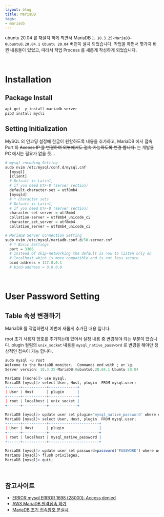 ```yaml
---
layout: blog
title: MariaDB
tags:
- mariadb
---
```


ubuntu 20.04 를 재설치 하게 되면서 MariaDB 는 `10.3.25-MariaDB-0ubuntu0.20.04.1 Ubuntu 20.04` 버젼이 설치 되었습니다. 작업을 하면서 몇가지 바뀐 내용들이 있었고, 따라서 작업 Process 를 새롭게 작성하게 되었습니다.

<br />

# **Installation**

## **Package Install**
```r
apt-get -y install mariadb-server
pip3 install mycli
```

## **Setting Initialization**
MySQL 의 인코딩 설정에 한글이 원할하도록 내용을 추가하고, MariaDB 에서 접속 Port 와 <strike>Access IP 를 변경하여 외부에서도 접속 가능하도록 변경 합니다.</strike> 는 개발용 PC 에서는 필요가 없을 듯...

```r
# mysql encoding Setting
sudo nvim /etc/mysql/conf.d/mysql.cnf
  [mysql]
  [client]
  # Default is Latin1, 
  # if you need UTF-8 (server section)
  default-character-set = utf8mb4 
  [mysqld]
  # * Character sets
  # Default is Latin1, 
  # if you need UTF-8 (server section)
  character-set-server = utf8mb4
  collation-server = utf8mb4_unicode_ci
  character_set_server = utf8mb4
  collation_server = utf8mb4_unicode_ci

# MariaDB Server Connection Setting
sudo nvim /etc/mysql/mariadb.conf.d/50-server.cnf
  # * Basic Settings
  port = 3306
  # Instead of skip-networking the default is now to listen only on
  # localhost which is more compatible and is not less secure.
  bind-address = 127.0.0.1
  # bind-address = 0.0.0.0
```

<br/>

# **User Password Setting**

## **Table 속성 변경하기**

MariaDB 를 작업하면서 이번에 새롭게 추가된 내용 입니다.

root 초기 사용자 암호를 추가하는데 있어서 설정 내용 중 변경해야 되는 부분이 있습니다. plugin 컬럼의 `unix_socket` 내용을 `mysql_native_password` 로 변경을 해야만 정상적인 접속이 가능 합니다.

```r
sudo mysql -u root
Welcome to the MariaDB monitor.  Commands end with ; or \g.
Server version: 10.3.25-MariaDB-0ubuntu0.20.04.1 Ubuntu 20.04

MariaDB [(none)]> use mysql;
MariaDB [mysql]> select User, Host, plugin  FROM mysql.user;
+------+-----------+-------------+
| User | Host      | plugin      |
+------+-----------+-------------+
| root | localhost | unix_socket |
+------+-----------+-------------+

MariaDB [mysql]> update user set plugin='mysql_native_password' where user='root';
MariaDB [mysql]> select User, Host, plugin  FROM mysql.user;
+------+-----------+-----------------------+
| User | Host      | plugin                |
+------+-----------+-----------------------+
| root | localhost | mysql_native_password |
+------+-----------+-----------------------+

MariaDB [mysql]> update user set password=password('PASSWORD') where user='root';
MariaDB [mysql]> flush privileges;
MariaDB [mysql]> quit;
```

<br/>

## 참고사이트

- [ERROR mysql ERROR 1698 (28000): Access denied](https://velog.io/@yhe228/ERRORmysql-ERROR-1698-28000-Access-denied-for-user-rootlocalhost)
- [AWS MariaDB 원격접속 하기](https://conkjh032.tistory.com/28)
- [MariaDB 초기 접속암호 분실시](https://funfunit.tistory.com/104)